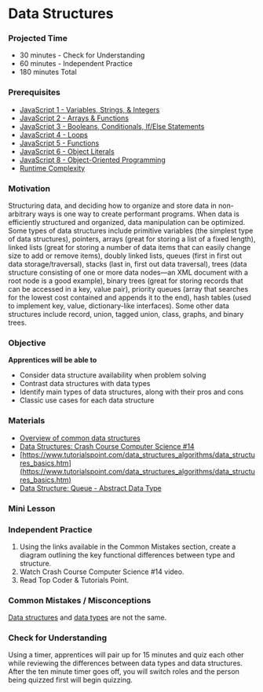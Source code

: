 # Data Structures

### Projected Time
- 30 minutes - Check for Understanding
- 60 minutes - Independent Practice 
- 180 minutes Total

### Prerequisites
- [JavaScript 1 - Variables, Strings, & Integers](https://github.com/Techtonica/curriculum/blob/master/javascript-1/lesson-plan.md)
- [JavaScript 2 - Arrays & Functions](https://github.com/Techtonica/curriculum/blob/master/javascript-2/lesson-plan.md)
- [JavaScript 3 - Booleans, Conditionals, If/Else Statements](https://github.com/Techtonica/curriculum/blob/master/javascript-3/lesson-plan.md)
- [JavaScript 4 - Loops](https://github.com/Techtonica/curriculum/blob/master/javascript-4/lesson-plan.md)
- [JavaScript 5 - Functions](https://github.com/Techtonica/curriculum/blob/master/javascript-5/lesson-plan.md)
- [JavaScript 6 - Object Literals](https://github.com/Techtonica/curriculum/blob/master/javascript-6/object-literals.md)
- [JavaScript 8 - Object-Oriented Programming](https://github.com/Techtonica/curriculum/blob/master/javascript-8/javascript-8.md)
- [Runtime Complexity](https://github.com/Techtonica/curriculum/tree/master/runtime-complexity)


### Motivation
Structuring data, and deciding how to organize and store data in non-arbitrary ways is one way to create performant programs. When data is efficiently structured and organized, data manipulation can be optimized. Some types of data structures include primitive variables (the simplest type of data structures), pointers, arrays (great for storing a list of a fixed length), linked lists (great for storing a number of data items that can easily change size to add or remove items), doubly linked lists, queues (first in first out data storage/traversal), stacks (last in, first out data traversal), trees (data structure consisting of one or more data nodes—an XML document with a root node is a good example), binary trees (great for storing records that can be accessed in a key, value pair), priority queues (array that searches for the lowest cost contained and appends it to the end), hash tables (used to implement key, value, dictionary-like interfaces). Some other data structures include record, union, tagged union, class, graphs, and binary trees.

### Objective
**Apprentices will be able to**
- Consider data structure availability when problem solving
- Contrast data structures with data types
- Identify main types of data structures, along with their pros and cons
- Classic use cases for each data structure

### Materials

- [Overview of common data structures](https://www.topcoder.com/community/data-science/data-science-tutorials/data-structures/)
- [Data Structures: Crash Course Computer Science #14 ](https://youtu.be/DuDz6B4cqVc)
- [https://www.tutorialspoint.com/data_structures_algorithms/data_structures_basics.htm](https://www.tutorialspoint.com/data_structures_algorithms/data_structures_basics.htm)
- [Data Structure: Queue - Abstract Data Type](https://youtu.be/PjQdvpWfCmE)

### Mini Lesson


### Independent Practice 

1. Using the links available in the Common Mistakes section, create a diagram outlining the key functional differences between type and structure.
2. Watch Crash Course Computer Science #14 video.
3. Read Top Coder & Tutorials Point.

### Common Mistakes / Misconceptions

[Data structures](https://en.wikipedia.org/wiki/Data_structure) and [data types](https://en.wikipedia.org/wiki/Data_type) are not the same. 

### Check for Understanding

Using a timer, apprentices will pair up for 15 minutes and quiz each other while reviewing the differences between data types and data structures. After the ten minute timer goes off, you will switch roles and the person being quizzed first will begin quizzing.
